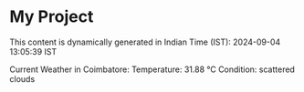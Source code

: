 # My Project

This content is dynamically generated in Indian Time (IST): 2024-09-04 13:05:39 IST


Current Weather in Coimbatore:
Temperature: 31.88 °C
Condition: scattered clouds
